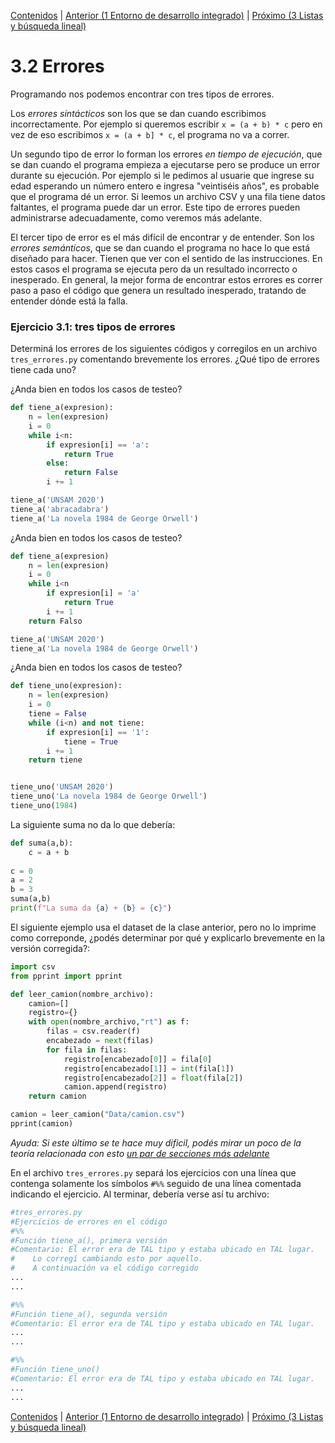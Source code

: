 [Contenidos](../Contenidos.md) \| [Anterior (1 Entorno de desarrollo integrado)](01_IDE.md) \| [Próximo (3 Listas y búsqueda lineal)](03_IteradoresLista.md)

# 3.2 Errores

Programando nos podemos encontrar con tres tipos de errores.

Los *errores sintácticos* son los que se dan cuando escribimos incorrectamente. Por ejemplo si queremos escribir `x = (a + b) * c` pero en vez de eso escribimos `x = (a + b] * c`, el programa no va a correr.

Un segundo tipo de error lo forman los errores *en tiempo de ejecución*, que se dan cuando el programa empieza a ejecutarse pero se produce un error durante su ejecución. Por ejemplo si le pedimos al usuarie que ingrese su edad esperando un número entero e ingresa "veintiséis años", es probable que el programa dé un error. Si leemos un archivo CSV y una fila tiene datos faltantes, el programa puede dar un error. Este tipo de errores pueden administrarse adecuadamente, como veremos más adelante.

El tercer tipo de error es el más difícil de encontrar y de entender. Son los *errores semánticos*, que se dan cuando el programa no hace lo que está diseñado para hacer. Tienen que ver con el sentido de las instrucciones. En estos casos el programa se ejecuta pero da un resultado incorrecto o inesperado. En general, la mejor forma de encontrar estos errores es correr paso a paso el código que genera un resultado inesperado, tratando de entender dónde está la falla.

### Ejercicio 3.1: tres tipos de errores
Determiná los errores de los siguientes códigos y corregilos en un archivo `tres_errores.py` comentando brevemente los errores. ¿Qué tipo de errores tiene cada uno?

¿Anda bien en todos los casos de testeo?
```python
def tiene_a(expresion):
    n = len(expresion)
    i = 0
    while i<n:
        if expresion[i] == 'a':
            return True
        else:
            return False
        i += 1

tiene_a('UNSAM 2020')
tiene_a('abracadabra')
tiene_a('La novela 1984 de George Orwell')
```

¿Anda bien en todos los casos de testeo?
```python
def tiene_a(expresion)
    n = len(expresion)
    i = 0
    while i<n
        if expresion[i] = 'a'
            return True
        i += 1
    return Falso

tiene_a('UNSAM 2020')
tiene_a('La novela 1984 de George Orwell')
```

¿Anda bien en todos los casos de testeo?
```python
def tiene_uno(expresion):
    n = len(expresion)
    i = 0
    tiene = False
    while (i<n) and not tiene:
        if expresion[i] == '1':
            tiene = True
        i += 1
    return tiene


tiene_uno('UNSAM 2020')
tiene_uno('La novela 1984 de George Orwell')
tiene_uno(1984)
```

La siguiente suma no da lo que debería:
```python
def suma(a,b):
    c = a + b
    
c = 0
a = 2
b = 3
suma(a,b)
print(f"La suma da {a} + {b} = {c}")
```

El siguiente ejemplo usa el dataset de la clase anterior, pero no lo imprime como correponde, ¿podés determinar por qué y explicarlo brevemente en la versión corregida?:
```python
import csv
from pprint import pprint

def leer_camion(nombre_archivo):
    camion=[]
    registro={}
    with open(nombre_archivo,"rt") as f:
        filas = csv.reader(f)
        encabezado = next(filas)
        for fila in filas:
            registro[encabezado[0]] = fila[0]
            registro[encabezado[1]] = int(fila[1])
            registro[encabezado[2]] = float(fila[2])
            camion.append(registro)
    return camion

camion = leer_camion("Data/camion.csv")
pprint(camion)
```

_Ayuda: Si este último se te hace muy dificil, podés mirar un poco de la teoría relacionada con esto [un par de secciones más adelante](https://github.com/python-unsam/UNSAM_2020c2_Python/blob/master/Notas/03_Mas_Python/05_Objetos.md#ejemplo-de-asignaci%C3%B3n)_



En el archivo `tres_errores.py` separá los ejercicios con una línea que contenga solamente los símbolos `#%%` seguido de una línea comentada indicando el ejercicio. Al terminar, debería verse así tu archivo:

```python
#tres_errores.py
#Ejercicios de errores en el código
#%%
#Función tiene_a(), primera versión
#Comentario: El error era de TAL tipo y estaba ubicado en TAL lugar.
#    Lo corregí cambiando esto por aquello.
#    A continuación va el código corregido
...
...

#%%
#Función tiene_a(), segunda versión
#Comentario: El error era de TAL tipo y estaba ubicado en TAL lugar.
...
...

#%%
#Función tiene_uno()
#Comentario: El error era de TAL tipo y estaba ubicado en TAL lugar.
...
...

```

[Contenidos](../Contenidos.md) \| [Anterior (1 Entorno de desarrollo integrado)](01_IDE.md) \| [Próximo (3 Listas y búsqueda lineal)](03_IteradoresLista.md)

